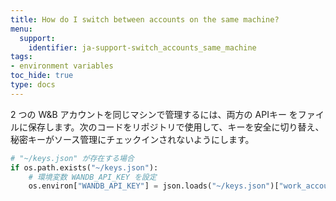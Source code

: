 ```yaml
---
title: How do I switch between accounts on the same machine?
menu:
  support:
    identifier: ja-support-switch_accounts_same_machine
tags:
- environment variables
toc_hide: true
type: docs
---
```


2 つの W&B アカウントを同じマシンで管理するには、両方の APIキー をファイルに保存します。次のコードをリポジトリで使用して、キーを安全に切り替え、秘密キーがソース管理にチェックインされないようにします。

```python
# "~/keys.json" が存在する場合
if os.path.exists("~/keys.json"):
    # 環境変数 WANDB_API_KEY を設定
    os.environ["WANDB_API_KEY"] = json.loads("~/keys.json")["work_account"]
```